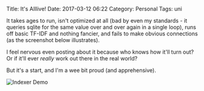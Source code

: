 Title: It's Alllive!
Date: 2017-03-12 06:22
Category: Personal
Tags: uni

It takes ages to run, isn't optimized at all (bad by even my standards - it queries 
sqlite for the same value over and over again in a single loop), runs off basic TF-IDF
and nothing fancier, and fails to make obvious connections (as the screenshot below 
illustrates).

I feel nervous even posting about it because who knows how it'll turn out? Or if it'll
ever *really* work out there in the real world?

But it's a start, and I'm a wee bit proud (and apprehensive).

![Indexer Demo]({filename}/images/terminal-indexer.png)
